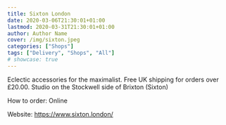 ```yaml
---
title: Sixton London
date: 2020-03-06T21:30:01+01:00
lastmod: 2020-03-31T21:30:01+01:00
author: Author Name
cover: /img/sixton.jpeg
categories: ["Shops"]
tags: ["Delivery", "Shops", "All"]
# showcase: true
---
```


Eclectic accessories for the maximalist. Free UK shipping for orders over £20.00. Studio on the Stockwell side of Brixton (Sixton)

How to order: Online

Website: https://www.sixton.london/		
